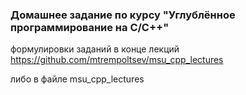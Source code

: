 ### Домашнее задание по курсу "Углублённое программирование на C/C++"
формулировки заданий в конце лекций https://github.com/mtrempoltsev/msu_cpp_lectures

либо в файле msu_cpp_lectures
